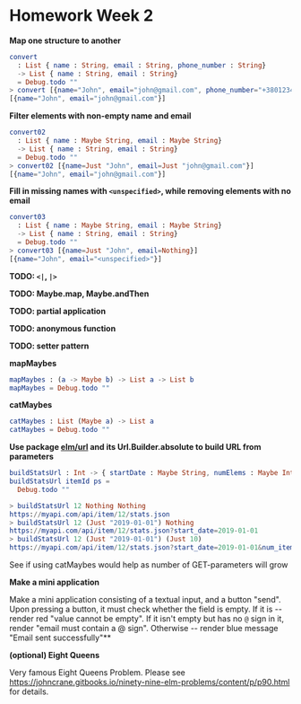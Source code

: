 # Homework Week 2

**Map one structure to another**

```elm
convert 
  : List { name : String, email : String, phone_number : String}
  -> List { name : String, email : String}
  = Debug.todo ""
> convert [{name="John", email="john@gmail.com", phone_number="+3801234567"}]
[{name="John", email="john@gmail.com"}]
```

**Filter elements with non-empty name and email**

```elm
convert02 
  : List { name : Maybe String, email : Maybe String} 
  -> List { name : String, email : String} 
  = Debug.todo ""
> convert02 [{name=Just "John", email=Just "john@gmail.com"}]
[{name="John", email="john@gmail.com"}]
```

**Fill in missing names with `<unspecified>`, while removing elements
with no email**

```elm
convert03 
  : List { name : Maybe String, email : Maybe String} 
  -> List { name : String, email : String} 
  = Debug.todo ""
> convert03 [{name=Just "John", email=Nothing}]
[{name="John", email="<unspecified>"}]
```

**TODO: `<|`, `|>`**

**TODO: Maybe.map, Maybe.andThen**

**TODO: partial application**

**TODO: anonymous function**

**TODO: setter pattern**

**mapMaybes**

```elm
mapMaybes : (a -> Maybe b) -> List a -> List b
mapMaybes = Debug.todo ""
```

**catMaybes**

```elm
catMaybes : List (Maybe a) -> List a
catMaybes = Debug.todo ""
```

**Use package [elm/url](https://package.elm-lang.org/packages/elm/url/latest) and its Url.Builder.absolute to build URL from parameters**

```elm
buildStatsUrl : Int -> { startDate : Maybe String, numElems : Maybe Int } -> String
buildStatsUrl itemId ps =
  Debug.todo ""

> buildStatsUrl 12 Nothing Nothing
https://myapi.com/api/item/12/stats.json
> buildStatsUrl 12 (Just "2019-01-01") Nothing
https://myapi.com/api/item/12/stats.json?start_date=2019-01-01
> buildStatsUrl 12 (Just "2019-01-01") (Just 10)
https://myapi.com/api/item/12/stats.json?start_date=2019-01-01&num_items=10
```

See if using catMaybes would help as number of GET-parameters will grow

**Make a mini application**

Make a mini application consisting of a textual input, and a button
"send". Upon pressing a button, it must check whether the field is
empty. If it is -- render red "value cannot be empty". If it isn't
empty but has no `@` sign in it, render "email must contain a @
sign". Otherwise -- render blue message "Email sent successfully"**

**(optional) Eight Queens**

Very famous Eight Queens Problem. Please see
https://johncrane.gitbooks.io/ninety-nine-elm-problems/content/p/p90.html
for details.
